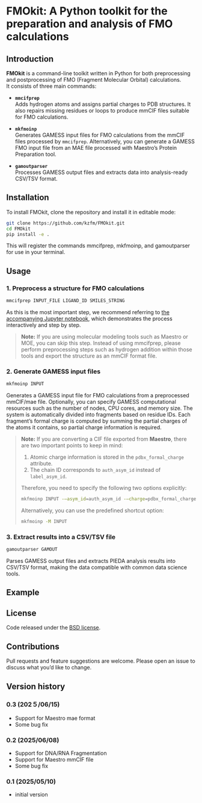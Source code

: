 # FMOkit: A Python toolkit for the preparation and analysis of FMO calculations

## Introduction
**FMOkit** is a command-line toolkit written in Python for both preprocessing and postprocessing of FMO (Fragment Molecular Orbital) calculations.  
It consists of three main commands:

- **`mmcifprep`**  
  Adds hydrogen atoms and assigns partial charges to PDB structures. It also repairs missing residues or loops to produce mmCIF files suitable for FMO calculations.

- **`mkfmoinp`**  
  Generates GAMESS input files for FMO calculations from the mmCIF files processed by `mmcifprep`.
  Alternatively, you can generate a GAMESS FMO input file from an MAE file processed with Maestro’s Protein Preparation tool.

- **`gamoutparser`**  
  Processes GAMESS output files and extracts data into analysis-ready CSV/TSV format.

## Installation

To install FMOkit, clone the repository and install it in editable mode:

```bash
git clone https://github.com/kzfm/FMOkit.git
cd FMOkit
pip install -e .
```

This will register the commands mmcifprep, mkfmoinp, and gamoutparser for use in your terminal.

## Usage

### 1. Preprocess a structure for FMO calculations

```bash
mmcifprep INPUT_FILE LIGAND_ID SMILES_STRING
```

As this is the most important step, we recommend referring to [the accompanying Jupyter notebook](https://github.com/kzfm/FMOkit/blob/main/examples/prepare_complex-5law.ipynb), which demonstrates the process interactively and step by step.

> **Note:**
> If you are using molecular modeling tools such as Maestro or MOE, you can skip this step.
> Instead of using mmcifprep, please perform preprocessing steps such as hydrogen addition within those tools and export the structure as an  mmCIF format file.

### 2. Generate GAMESS input files

```bash
mkfmoinp INPUT
```

Generates a GAMESS input file for FMO calculations from a preprocessed mmCIF/mae file.
Optionally, you can specify GAMESS computational resources such as the number of nodes, CPU cores, and memory size.
The system is automatically divided into fragments based on residue IDs.
Each fragment’s formal charge is computed by summing the partial charges of the atoms it contains, so partial charge information is required.

> **Note:**
> If you are converting a CIF file exported from **Maestro**, there are two important points to keep in mind:  
> 1. Atomic charge information is stored in the `pdbx_formal_charge` attribute.  
> 2. The chain ID corresponds to `auth_asym_id` instead of `label_asym_id`.
> 
> Therefore, you need to specify the following two options explicitly:
> 
> ```bash
> mkfmoinp INPUT -–asym_id=auth_asym_id -–charge=pdbx_formal_charge
> ```
> 
> Alternatively, you can use the predefined shortcut option:
> 
> ```bash
> mkfmoinp -M INPUT
> ```


### 3. Extract results into a CSV/TSV file

```bash
gamoutparser GAMOUT
```

Parses GAMESS output files and extracts PIEDA analysis results into CSV/TSV format, making the data compatible with common data science tools.

## Example

## License

Code released under the [BSD license](LICENSE).

## Contributions

Pull requests and feature suggestions are welcome.
Please open an issue to discuss what you’d like to change.

## Version history

### 0.3 (202５/06/15)
- Support for Maestro mae format
- Some bug fix

### 0.2 (2025/06/08)
- Support for DNA/RNA Fragmentation
- Support for Maestro mmCIF file
- Some bug fix

### 0.1 (2025/05/10)
- initial version